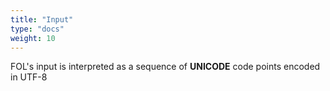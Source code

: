 ```yaml
---
title: "Input"
type: "docs"
weight: 10
---
```


FOL's input is interpreted as a sequence of **UNICODE** code points encoded in UTF-8
